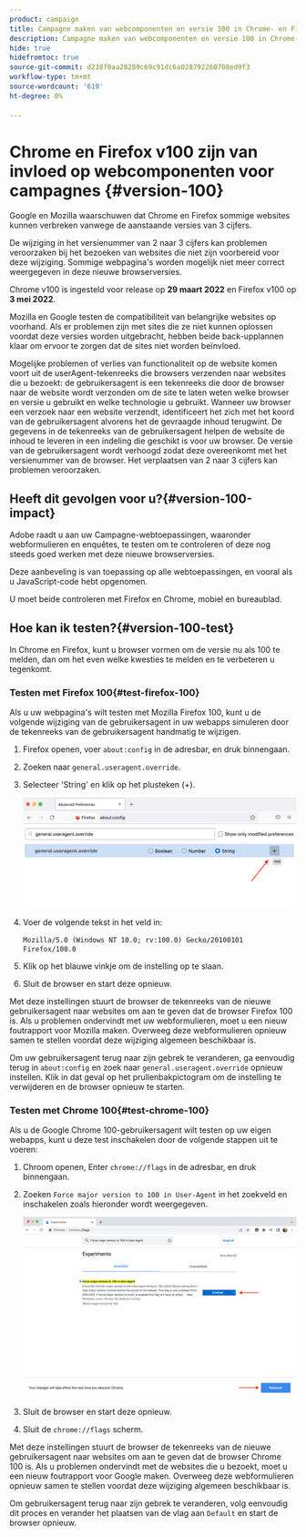 ```yaml
---
product: campaign
title: Campagne maken van webcomponenten en versie 100 in Chrome- en Firefox-browsers
description: Campagne maken van webcomponenten en versie 100 in Chrome- en Firefox-browsers
hide: true
hidefromtoc: true
source-git-commit: d238f0aa28289c69c91dc6a028792260708ed9f3
workflow-type: tm+mt
source-wordcount: '619'
ht-degree: 0%

---
```


# Chrome en Firefox v100 zijn van invloed op webcomponenten voor campagnes {#version-100}

Google en Mozilla waarschuwen dat Chrome en Firefox sommige websites kunnen verbreken vanwege de aanstaande versies van 3 cijfers.

De wijziging in het versienummer van 2 naar 3 cijfers kan problemen veroorzaken bij het bezoeken van websites die niet zijn voorbereid voor deze wijziging. Sommige webpagina&#39;s worden mogelijk niet meer correct weergegeven in deze nieuwe browserversies.

Chrome v100 is ingesteld voor release op **29 maart 2022** en Firefox v100 op **3 mei 2022**.

Mozilla en Google testen de compatibiliteit van belangrijke websites op voorhand. Als er problemen zijn met sites die ze niet kunnen oplossen voordat deze versies worden uitgebracht, hebben beide back-upplannen klaar om ervoor te zorgen dat de sites niet worden beïnvloed.

Mogelijke problemen of verlies van functionaliteit op de website komen voort uit de userAgent-tekenreeks die browsers verzenden naar websites die u bezoekt: de gebruikersagent is een tekenreeks die door de browser naar de website wordt verzonden om de site te laten weten welke browser en versie u gebruikt en welke technologie u gebruikt. Wanneer uw browser een verzoek naar een website verzendt, identificeert het zich met het koord van de gebruikersagent alvorens het de gevraagde inhoud terugwint. De gegevens in de tekenreeks van de gebruikersagent helpen de website de inhoud te leveren in een indeling die geschikt is voor uw browser. De versie van de gebruikersagent wordt verhoogd zodat deze overeenkomt met het versienummer van de browser. Het verplaatsen van 2 naar 3 cijfers kan problemen veroorzaken.

## Heeft dit gevolgen voor u?{#version-100-impact}

Adobe raadt u aan uw Campagne-webtoepassingen, waaronder webformulieren en enquêtes, te testen om te controleren of deze nog steeds goed werken met deze nieuwe browserversies.

Deze aanbeveling is van toepassing op alle webtoepassingen, en vooral als u JavaScript-code hebt opgenomen.

U moet beide controleren met Firefox en Chrome, mobiel en bureaublad.

## Hoe kan ik testen?{#version-100-test}

In Chrome en Firefox, kunt u browser vormen om de versie nu als 100 te melden, dan om het even welke kwesties te melden en te verbeteren u tegenkomt.

### Testen met Firefox 100{#test-firefox-100}

Als u uw webpagina&#39;s wilt testen met Mozilla Firefox 100, kunt u de volgende wijziging van de gebruikersagent in uw webapps simuleren door de tekenreeks van de gebruikersagent handmatig te wijzigen.

1. Firefox openen, voer `about:config` in de adresbar, en druk binnengaan.
1. Zoeken naar `general.useragent.override`.
1. Selecteer &#39;String&#39; en klik op het plusteken (+).

   ![](assets/force-user-agent-firefox.png)

1. Voer de volgende tekst in het veld in:

   ```
   Mozilla/5.0 (Windows NT 10.0; rv:100.0) Gecko/20100101 Firefox/100.0
   ```

1. Klik op het blauwe vinkje om de instelling op te slaan.
1. Sluit de browser en start deze opnieuw.

Met deze instellingen stuurt de browser de tekenreeks van de nieuwe gebruikersagent naar websites om aan te geven dat de browser Firefox 100 is. Als u problemen ondervindt met uw webformulieren, moet u een nieuw foutrapport voor Mozilla maken. Overweeg deze webformulieren opnieuw samen te stellen voordat deze wijziging algemeen beschikbaar is.

Om uw gebruikersagent terug naar zijn gebrek te veranderen, ga eenvoudig terug in `about:config` en zoek naar `general.useragent.override` opnieuw instellen.  Klik in dat geval op het prullenbakpictogram om de instelling te verwijderen en de browser opnieuw te starten.

### Testen met Chrome 100{#test-chrome-100}

Als u de Google Chrome 100-gebruikersagent wilt testen op uw eigen webapps, kunt u deze test inschakelen door de volgende stappen uit te voeren:

1. Chroom openen, Enter `chrome://flags` in de adresbar, en druk binnengaan.
1. Zoeken `Force major version to 100 in User-Agent` in het zoekveld en inschakelen zoals hieronder wordt weergegeven.

   ![](assets/force-user-agent-chrome.png)

1. Sluit de browser en start deze opnieuw.
1. Sluit de `chrome://flags` scherm.

Met deze instellingen stuurt de browser de tekenreeks van de nieuwe gebruikersagent naar websites om aan te geven dat de browser Chrome 100 is. Als u problemen ondervindt met de websites die u bezoekt, moet u een nieuw foutrapport voor Google maken. Overweeg deze webformulieren opnieuw samen te stellen voordat deze wijziging algemeen beschikbaar is.

Om gebruikersagent terug naar zijn gebrek te veranderen, volg eenvoudig dit proces en verander het plaatsen van de vlag aan `Default` en start de browser opnieuw.
